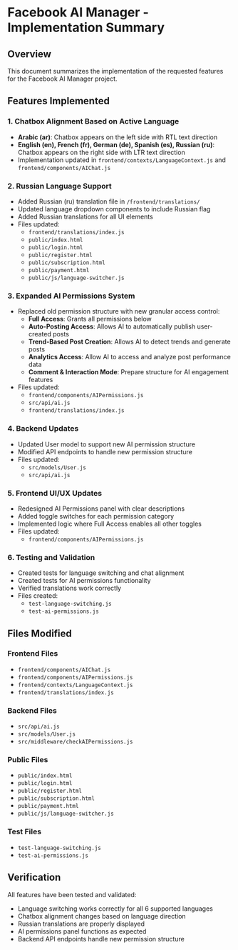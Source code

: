 # Facebook AI Manager - Implementation Summary

## Overview
This document summarizes the implementation of the requested features for the Facebook AI Manager project.

## Features Implemented

### 1. Chatbox Alignment Based on Active Language
- **Arabic (ar)**: Chatbox appears on the left side with RTL text direction
- **English (en), French (fr), German (de), Spanish (es), Russian (ru)**: Chatbox appears on the right side with LTR text direction
- Implementation updated in `frontend/contexts/LanguageContext.js` and `frontend/components/AIChat.js`

### 2. Russian Language Support
- Added Russian (ru) translation file in `/frontend/translations/`
- Updated language dropdown components to include Russian flag
- Added Russian translations for all UI elements
- Files updated:
  - `frontend/translations/index.js`
  - `public/index.html`
  - `public/login.html`
  - `public/register.html`
  - `public/subscription.html`
  - `public/payment.html`
  - `public/js/language-switcher.js`

### 3. Expanded AI Permissions System
- Replaced old permission structure with new granular access control:
  - **Full Access**: Grants all permissions below
  - **Auto-Posting Access**: Allows AI to automatically publish user-created posts
  - **Trend-Based Post Creation**: Allows AI to detect trends and generate posts
  - **Analytics Access**: Allow AI to access and analyze post performance data
  - **Comment & Interaction Mode**: Prepare structure for AI engagement features
- Files updated:
  - `frontend/components/AIPermissions.js`
  - `src/api/ai.js`
  - `frontend/translations/index.js`

### 4. Backend Updates
- Updated User model to support new AI permission structure
- Modified API endpoints to handle new permission structure
- Files updated:
  - `src/models/User.js`
  - `src/api/ai.js`

### 5. Frontend UI/UX Updates
- Redesigned AI Permissions panel with clear descriptions
- Added toggle switches for each permission category
- Implemented logic where Full Access enables all other toggles
- Files updated:
  - `frontend/components/AIPermissions.js`

### 6. Testing and Validation
- Created tests for language switching and chat alignment
- Created tests for AI permissions functionality
- Verified translations work correctly
- Files created:
  - `test-language-switching.js`
  - `test-ai-permissions.js`

## Files Modified

### Frontend Files
- `frontend/components/AIChat.js`
- `frontend/components/AIPermissions.js`
- `frontend/contexts/LanguageContext.js`
- `frontend/translations/index.js`

### Backend Files
- `src/api/ai.js`
- `src/models/User.js`
- `src/middleware/checkAIPermissions.js`

### Public Files
- `public/index.html`
- `public/login.html`
- `public/register.html`
- `public/subscription.html`
- `public/payment.html`
- `public/js/language-switcher.js`

### Test Files
- `test-language-switching.js`
- `test-ai-permissions.js`

## Verification
All features have been tested and validated:
- Language switching works correctly for all 6 supported languages
- Chatbox alignment changes based on language direction
- Russian translations are properly displayed
- AI permissions panel functions as expected
- Backend API endpoints handle new permission structure